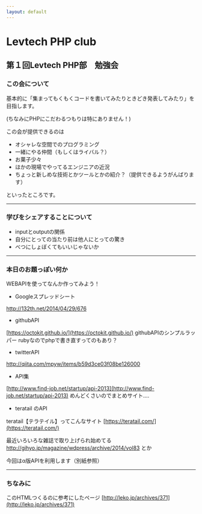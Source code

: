 ```yaml
---
layout: default
---
```


# Levtech PHP club

## 第１回Levtech PHP部　勉強会

### この会について
基本的に「集まってもくもくコードを書いてみたりときどき発表してみたり」を目指します。

(ちなみにPHPにこだわるつもりは特にありません！)

この会が提供できるのは

* オシャレな空間でのプログラミング
* 一緒にやる仲間（もしくはライバル？）
* お菓子少々
* ほかの現場でやってるエンジニアの近況
* ちょっと新しめな技術とかツールとかの紹介？（提供できるようがんばります）

といったところです。

---

### 学びをシェアすることについて

* inputとoutputの関係
* 自分にとっての当たり前は他人にとっての驚き
* べつにしょぼくてもいいじゃないか

---

### 本日のお題っぽい何か
WEBAPIを使ってなんか作ってみよう！

* Googleスプレッドシート

http://132th.net/2014/04/29/676

* githubAPI

[https://octokit.github.io/](https://octokit.github.io/) githubAPIのシンプルラッパー
rubyなのでphpで書き直すってのもあり？

* twitterAPI

http://qiita.com/mpyw/items/b59d3ce03f08be126000


* API集

[http://www.find-job.net/startup/api-2013](http://www.find-job.net/startup/api-2013)
めんどくさいのでまとめサイト....

* teratail のAPI

teratail【テラテイル】ってこんなサイト
[https://teratail.com/](https://teratail.com/)

最近いろいろな雑誌で取り上げられ始めてる
http://gihyo.jp/magazine/wdpress/archive/2014/vol83 とか


今回はα版APIを利用します（別紙参照）

---

### ちなみに
このHTMLつくるのに参考にしたページ
[http://leko.jp/archives/371](http://leko.jp/archives/371)
